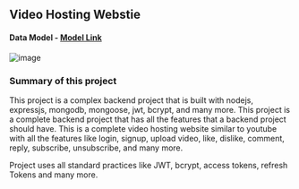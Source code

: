 ## Video Hosting Webstie

#### Data Model - [Model Link](https://app.eraser.io/workspace/YtPqZ1VogxGy1jzIDkzj)
![image](https://github.com/rahul-mahato29/video-hosting-website/assets/88178967/ec2d4f28-b540-4fca-ac62-9815a58ea3ad)


### Summary of this project

This project is a complex backend project that is built with nodejs, expressjs, mongodb, mongoose, jwt, bcrypt, and many more. This project is a complete backend project that has all the features that a backend project should have. This is a complete video hosting website similar to youtube with all the features like login, signup, upload video, like, dislike, comment, reply, subscribe, unsubscribe, and many more.

Project uses all standard practices like JWT, bcrypt, access tokens, refresh Tokens and many more.
